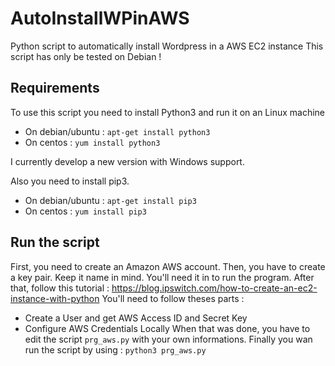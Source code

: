 # AutoInstallWPinAWS
Python script to automatically install Wordpress in a AWS EC2 instance
This script has only be tested on Debian ! 

## Requirements
To use this script you need to install Python3 and run it on an Linux machine
* On debian/ubuntu : `apt-get install python3`
* On centos : `yum install python3`

I currently develop a new version with Windows support.

Also you need to install pip3.
* On debian/ubuntu : `apt-get install pip3`
* On centos : `yum install pip3`

## Run the script
First, you need to create an Amazon AWS account.
Then, you have to create a key pair. Keep it name in mind. You'll need it in to run the program.
After that, follow this tutorial : https://blog.ipswitch.com/how-to-create-an-ec2-instance-with-python
You'll need to follow theses parts : 
* Create a User and get AWS Access ID and Secret Key
* Configure AWS Credentials Locally
When that was done, you have to edit the script `prg_aws.py` with your own informations.
Finally you wan run the script by using : `python3 prg_aws.py`
